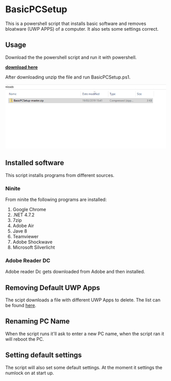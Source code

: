 # BasicPCSetup

This is a powershell script that installs basic software and removes bloatware (UWP APPS) of a computer.
It also sets some settings correct.

## Usage
Download the the powershell script and run it with powershell.

[**download here**]('https://github.com/multiplies/BasicPCSetup/releases/download/v1.0/BasicInstallion.ps1')

After downloading unzip the file and run BasicPCSetup.ps1.

![alt text](https://github.com/multiplies/BasicPCSetup/raw/master/images/RunScript.gif )

## Installed software
This script installs programs from different sources.

### Ninite
From ninite the following programs are installed:
1. Google Chrome
1. .NET 4.7.2
1. 7zip
1. Adobe Air
1. Jave 8
1. Teamviewer
1. Adobe Shockwave
1. Microsoft Silverlicht

### Adobe Reader DC
Adobe reader Dc gets downloaded from Adobe and then installed.

## Removing Default UWP Apps
The scipt downloads a file with different UWP Apps to delete.
The list can be found [here]('https://github.com/multiplies/uwp_remove_list/blob/master/uwp.txt').

## Renaming PC Name
When the script runs it'll ask to enter a new PC name, when the script ran it will reboot the PC.

## Setting default settings
The script will also set some default settings. At the moment it settings the numlock on at start up.